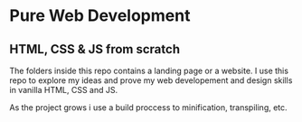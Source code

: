 # Pure Web Development

## HTML, CSS & JS from scratch

The folders inside this repo contains a landing page or a website. I use this repo
to explore my ideas and prove my web developement and design skills in vanilla HTML, CSS and JS.

As the project grows i use a build proccess to minification, transpiling, etc.

